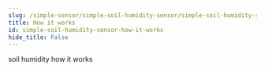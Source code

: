```yaml
---
slug: /simple-sensor/simple-soil-humidity-sensor/simple-soil-humidity-sensor-how-it-works
title: How it works
id: simple-soil-humidity-sensor-how-it-works 
hide_title: False
---
```

soil humidity how it works